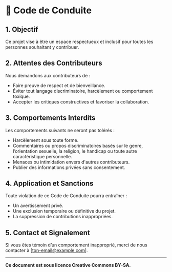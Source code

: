 # 📜 Code de Conduite

## 1. Objectif
Ce projet vise à être un espace respectueux et inclusif pour toutes les personnes souhaitant y contribuer.

## 2. Attentes des Contributeurs
Nous demandons aux contributeurs de :
- Faire preuve de respect et de bienveillance.
- Éviter tout langage discriminatoire, harcèlement ou comportement toxique.
- Accepter les critiques constructives et favoriser la collaboration.

## 3. Comportements Interdits
Les comportements suivants ne seront pas tolérés :
- Harcèlement sous toute forme.
- Commentaires ou propos discriminatoires basés sur le genre, l’orientation sexuelle, la religion, le handicap ou toute autre caractéristique personnelle.
- Menaces ou intimidation envers d'autres contributeurs.
- Publier des informations privées sans consentement.

## 4. Application et Sanctions
Toute violation de ce Code de Conduite pourra entraîner :
- Un avertissement privé.
- Une exclusion temporaire ou définitive du projet.
- La suppression de contributions inappropriées.

## 5. Contact et Signalement
Si vous êtes témoin d’un comportement inapproprié, merci de nous contacter à [ton-email@example.com].

---
**Ce document est sous licence Creative Commons BY-SA.**
